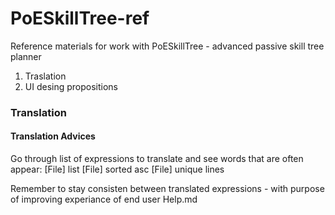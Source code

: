 # PoESkillTree-ref
Reference materials for work with PoESkillTree - advanced passive skill tree planner

1. Traslation
2. UI desing propositions

### Translation
#### Translation Advices

Go through list of expressions to translate and see words that are often appear:
[File] list
[File] sorted asc
[File] unique lines

Remember to stay consisten between translated expressions - with purpose of improving experiance of end user
Help.md
